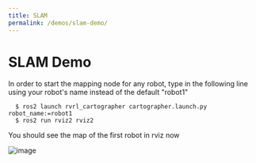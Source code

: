 ```yaml
---
title: SLAM
permalink: /demos/slam-demo/
---
```


# SLAM Demo


In order to start the mapping node for any robot, type in the following line using your robot's name instead of the default "robot1"

   ```
     $ ros2 launch rvrl_cartographer cartographer.launch.py robot_name:=robot1
     $ ros2 run rviz2 rviz2
   ```
You should see the map of the first robot in rviz now

![image](https://user-images.githubusercontent.com/27806598/147872971-9f6545a1-ba79-4e4c-b180-97391797aa04.png)

